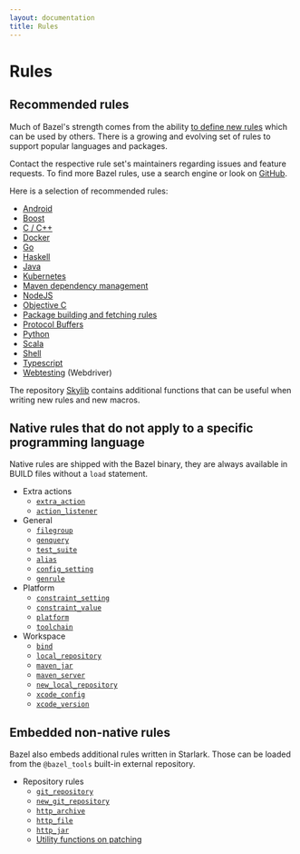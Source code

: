 ```yaml
---
layout: documentation
title: Rules
---
```


# Rules

## Recommended rules

Much of Bazel's strength comes from the ability [to define new rules](skylark/concepts.html)
which can be used by others. There is a growing and evolving set of rules to
support popular languages and packages.

Contact the respective rule set's maintainers regarding issues and feature
requests. To find more Bazel rules, use a search engine or look on
[GitHub](https://github.com/search?o=desc&q=bazel+rules&s=stars&type=Repositories).

Here is a selection of recommended rules:

* [Android](bazel-and-android.html)
* [Boost](https://github.com/nelhage/rules_boost)
* [C / C++](bazel-and-cpp.html)
* [Docker](https://github.com/bazelbuild/rules_docker)
* [Go](https://github.com/bazelbuild/rules_go)
* [Haskell](https://github.com/tweag/rules_haskell)
* [Java](bazel-and-java.html)
* [Kubernetes](https://github.com/bazelbuild/rules_k8s)
* [Maven dependency management](https://github.com/bazelbuild/rules_jvm_external)
* [NodeJS](https://github.com/bazelbuild/rules_nodejs)
* [Objective C](bazel-and-apple.html)
* [Package building and fetching rules](https://github.com/bazelbuild/rules_pkg)
* [Protocol Buffers](https://github.com/bazelbuild/rules_proto#protobuf-rules-for-bazel)
* [Python](https://github.com/bazelbuild/rules_python)
* [Scala](https://github.com/bazelbuild/rules_scala)
* [Shell](be/shell.html)
* [Typescript](https://github.com/bazelbuild/rules_typescript)
* [Webtesting](https://github.com/bazelbuild/rules_webtesting) (Webdriver)

The repository [Skylib](https://github.com/bazelbuild/bazel-skylib) contains
additional functions that can be useful when writing new rules and new
macros.

## Native rules that do not apply to a specific programming language

Native rules are shipped with the Bazel binary, they are always available in
BUILD files without a `load` statement.

* Extra actions
  - [`extra_action`](be/extra-actions.html#extra_action)
  - [`action_listener`](be/extra-actions.html#action_listener)
* General
  - [`filegroup`](be/general.html#filegroup)
  - [`genquery`](be/general.html#genquery)
  - [`test_suite`](be/general.html#test_suite)
  - [`alias`](be/general.html#alias)
  - [`config_setting`](be/general.html#config_setting)
  - [`genrule`](be/general.html#genrule)
* Platform
  - [`constraint_setting`](be/platform.html#constraint_setting)
  - [`constraint_value`](be/platform.html#constraint_value)
  - [`platform`](be/platform.html#platform)
  - [`toolchain`](be/platform.html#toolchain)
* Workspace
  - [`bind`](be/workspace.html#bind)
  - [`local_repository`](be/workspace.html#local_repository)
  - [`maven_jar`](be/workspace.html#maven_jar)
  - [`maven_server`](be/workspace.html#maven_server)
  - [`new_local_repository`](be/workspace.html#new_local_repository)
  - [`xcode_config`](be/workspace.html#xcode_config)
  - [`xcode_version`](be/workspace.html#xcode_version)

## Embedded non-native rules

Bazel also embeds additional rules written in Starlark. Those can be loaded from
the `@bazel_tools` built-in external repository.

* Repository rules
  - [`git_repository`](repo/git.md#git_repository)
  - [`new_git_repository`](repo/git.html#new_git_repository)
  - [`http_archive`](repo/http.html#http_archive)
  - [`http_file`](repo/http.html#http_archive)
  - [`http_jar`](repo/http.html#http_jar)
  - [Utility functions on patching](utils.md)
